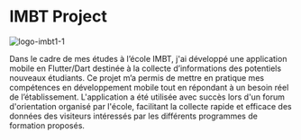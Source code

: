 # IMBT Project
![logo-imbt1-1](https://github.com/user-attachments/assets/68e0e3ba-a6b9-44fa-9865-68bf37994530)

Dans le cadre de mes études à l’école IMBT, j'ai développé une application mobile en Flutter/Dart destinée à la collecte d’informations des potentiels nouveaux étudiants. Ce projet m’a permis de mettre en pratique mes compétences en développement mobile tout en répondant à un besoin réel de l’établissement. L'application a été utilisée avec succès lors d'un forum d'orientation organisé par l'école, facilitant la collecte rapide et efficace des données des visiteurs intéressés par les différents programmes de formation proposés.
